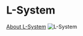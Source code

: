 # L-System
[About L-System](https://en.wikipedia.org/wiki/L-system)
![L-System](https://user-images.githubusercontent.com/103965129/184344567-f49565ae-e25e-4e88-8044-21ec45efdbb4.png)

